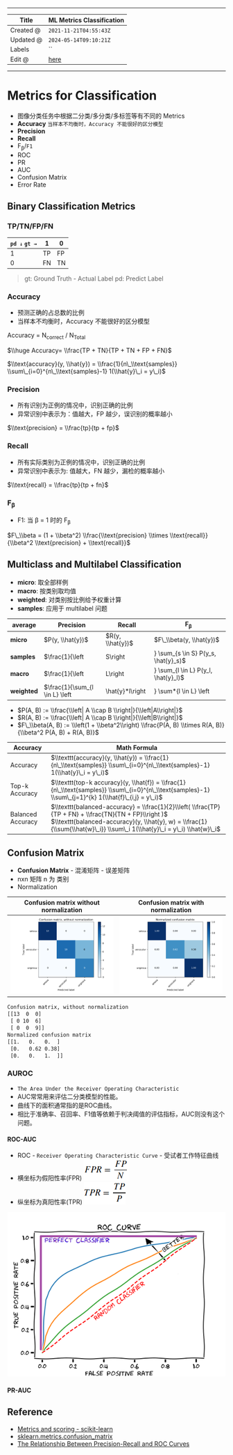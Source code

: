 -----

| Title     | ML Metrics Classification                             |
| --------- | ----------------------------------------------------- |
| Created @ | `2021-11-21T04:55:43Z`                                |
| Updated @ | `2024-05-14T09:10:21Z`                                |
| Labels    | \`\`                                                  |
| Edit @    | [here](https://github.com/junxnone/aiwiki/issues/137) |

-----

# Metrics for Classification

  - 图像分类任务中根据二分类/多分类/多标签等有不同的 Metrics
  - **Accuracy** `当样本不均衡时，Accuracy 不能很好的区分模型`
  - **Precision**
  - **Recall**
  - F<sub>β</sub>/`F1`
  - ROC
  - PR
  - AUC
  - Confusion Matrix
  - Error Rate

## Binary Classification Metrics

### TP/TN/FP/FN

| `pd ↓` `gt →` | 1  | 0  |
| ------------- | -- | -- |
| 1             | TP | FP |
| 0             | FN | TN |

> gt: Ground Truth - Actual Label pd: Predict Label

### Accuracy

  - 预测正确的占总数的比例
  - 当样本不均衡时，Accuracy 不能很好的区分模型

Accuracy = N<sub>correct</sub> / N<sub>Total</sub>

$\\huge Accuracy= \\frac{TP + TN}{TP + TN + FP + FN}$

$\\text{accuracy}(y, \\hat{y}) = \\frac{1}{n\_\\text{samples}}
\\sum\_{i=0}^{n\_\\text{samples}-1} 1(\\hat{y}\_i = y\_i)$

### Precision

  - 所有识别为正例的情况中，识别正确的比例
  - 异常识别中表示为：值越大，FP 越少，误识别的概率越小

$\\text{precision} = \\frac{tp}{tp + fp}$

### Recall

  - 所有实际类别为正例的情况中，识别正确的比例
  - 异常识别中表示为: 值越大，FN 越少，漏检的概率越小

$\\text{recall} = \\frac{tp}{tp + fn}$

### F<sub>β</sub>

  - F1: 当 β = 1 时的 F<sub>β</sub>

$F\_\\beta = (1 + \\beta^2) \\frac{\\text{precision} \\times
\\text{recall}}{\\beta^2 \\text{precision} + \\text{recall}}$

## Multiclass and Multilabel Classification

  - **micro**: 取全部样例
  - **macro**: 按类别取均值
  - **weighted**: 对类别按比例给予权重计算
  - **samples**: 应用于 multilabel 问题

| average      | Precision                                                                                                                 | Recall                                                                                                                    | F<sub>β</sub>                                                                                                                   |
| ------------ | ------------------------------------------------------------------------------------------------------------------------- | ------------------------------------------------------------------------------------------------------------------------- | ------------------------------------------------------------------------------------------------------------------------------- |
| **micro**    | $P(y, \\hat{y})$                                                                                                          | $R(y, \\hat{y})$                                                                                                          | $F\_\\beta(y, \\hat{y})$                                                                                                        |
| **samples**  | $\\frac{1}{\\left|S\\right|} \\sum\_{s \\in S} P(y\_s, \\hat{y}\_s)$                                                      | $\\frac{1}{\\left|S\\right|} \\sum\_{s \\in S} R(y\_s, \\hat{y}\_s)$                                                      | $\\frac{1}{\\left|S\\right|} \\sum\_{s \\in S} F\_\\beta(y\_s, \\hat{y}\_s)$                                                    |
| **macro**    | $\\frac{1}{\\left|L\\right|} \\sum\_{l \\in L} P(y\_l, \\hat{y}\_l)$                                                      | $\\frac{1}{\\left|L\\right|} \\sum\_{l \\in L} R(y\_l, \\hat{y}\_l)$                                                      | $\\frac{1}{\\left|L\\right|} \\sum\_{l \\in L} F\_\\beta(y\_l, \\hat{y}\_l)$                                                    |
| **weighted** | $\\frac{1}{\\sum\_{l \\in L} \\left|\\hat{y}*l\\right|} \\sum*{l \\in L} \\left|\\hat{y}\_l\\right| P(y\_l, \\hat{y}\_l)$ | $\\frac{1}{\\sum\_{l \\in L} \\left|\\hat{y}*l\\right|} \\sum*{l \\in L} \\left|\\hat{y}\_l\\right| R(y\_l, \\hat{y}\_l)$ | $\\frac{1}{\\sum\_{l \\in L} \\left|\\hat{y}*l\\right|} \\sum*{l \\in L} \\left|\\hat{y}*l\\right| F*\\beta(y\_l, \\hat{y}\_l)$ |

  - $P(A, B) := \\frac{\\left| A \\cap B \\right|}{\\left|A\\right|}$
  - $R(A, B) := \\frac{\\left| A \\cap B \\right|}{\\left|B\\right|}$
  - $F\_\\beta(A, B) := \\left(1 + \\beta^2\\right) \\frac{P(A, B)
    \\times R(A, B)}{\\beta^2 P(A, B) + R(A, B)}$

| Accuracy          | Math Formula                                                                                                                                                                                                                         |
| ----------------- | ------------------------------------------------------------------------------------------------------------------------------------------------------------------------------------------------------------------------------------ |
| Accuracy          | $\\texttt{accuracy}(y, \\hat{y}) = \\frac{1}{n\_\\text{samples}} \\sum\_{i=0}^{n\_\\text{samples}-1} 1(\\hat{y}\_i = y\_i)$                                                                                                          |
| Top-k Accuracy    | $\\texttt{top-k accuracy}(y, \\hat{f}) = \\frac{1}{n\_\\text{samples}} \\sum\_{i=0}^{n\_\\text{samples}-1} \\sum\_{j=1}^{k} 1(\\hat{f}\_{i,j} = y\_i)$                                                                               |
| Balanced Accuracy | $\\texttt{balanced-accuracy} = \\frac{1}{2}\\left( \\frac{TP}{TP + FN} + \\frac{TN}{TN + FP}\\right )$ <br> $\\texttt{balanced-accuracy}(y, \\hat{y}, w) = \\frac{1}{\\sum{\\hat{w}\_i}} \\sum\_i 1(\\hat{y}\_i = y\_i) \\hat{w}\_i$ |

## Confusion Matrix

  - **Confusion Matrix** - 混淆矩阵 - 误差矩阵
  - nxn 矩阵 n 为 类别
  - Normalization

| Confusion matrix without normalization                       | Confusion matrix with normalization                          |
| ------------------------------------------------------------ | ------------------------------------------------------------ |
| ![image](media/a87cd97b7cec7120a0c8eea4ac5a19540e62b101.png) | ![image](media/7674d98be1cedba3f66f5dbc044eca54bf4e1544.png) |

    Confusion matrix, without normalization
    [[13  0  0]
     [ 0 10  6]
     [ 0  0  9]]
    Normalized confusion matrix
    [[1.   0.   0.  ]
     [0.   0.62 0.38]
     [0.   0.   1.  ]]

### AUROC

  - `The Area Under the Receiver Operating Characteristic`
  - AUC常常用来评估二分类模型的性能。
  - 曲线下的面积通常指的是ROC曲线。
  - 相比于准确率、召回率、F1值等依赖于判决阈值的评估指标，AUC则没有这个问题。

#### ROC-AUC

  - ROC - `Receiver Operating Characteristic Curve` - 受试者工作特征曲线
  - 横坐标为假阳性率(FPR)
    ![image](media/efa51f90d591c9acd8b84a77515727b9230aebea.png)
  - 纵坐标为真阳性率(TPR)
    ![image](media/f91668092140fe0d5b1c6cbd3687e83673ba0e5d.png)

![image](media/7516c8f6cffaf17f82091d5564f72b82c0d65743.png)

#### PR-AUC

## Reference

  - [Metrics and scoring -
    scikit-learn](https://scikit-learn.org/stable/modules/model_evaluation.html#metrics-and-scoring-quantifying-the-quality-of-predictions)
  - [sklearn.metrics.confusion\_matrix](https://scikit-learn.org/stable/modules/generated/sklearn.metrics.confusion_matrix.html)
  - [The Relationship Between Precision-Recall and ROC
    Curves](https://www.biostat.wisc.edu/~page/rocpr.pdf)

